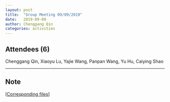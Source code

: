 ```yaml
---
layout: post
title:  "Group Meeting 09/09/2019"
date:   2019-09-09
author: Chenggang Qin
categories: activities
---
```


## Attendees (6)

Chenggang Qin, Xiaoyu Lu, Yajie Wang, Panpan Wang, Yu Hu, Caiying Shao

---


## Note

[[Corresponding files](https://mail.163.com/js6/main.jsp?sid=FABTcnArCrcSAwSWBXrrqIVMjXErgZSA&df=unknow#module=read.ReadModule%7C%7B%22area%22%3A%22normal%22%2C%22isThread%22%3Afalse%2C%22viewType%22%3A%22%22%2C%22id%22%3A%22201%3A1tbiyQoY0lQHGBUtTgAAs0%22%2C%22fid%22%3A1%7D)]
